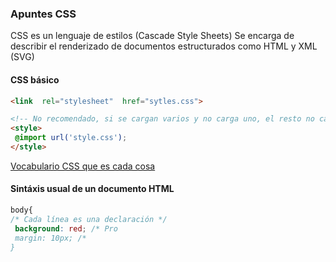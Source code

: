 ### Apuntes CSS

CSS es un lenguaje de estilos (Cascade Style Sheets) Se encarga de describir el renderizado de documentos estructurados como HTML y XML (SVG)

#### **CSS**  básico
```html
<link  rel="stylesheet"  href="sytles.css">

<!-- No recomendado, si se cargan varios y no carga uno, el resto no carga -->
<style>
 @import url('style.css');
</style>
```
[Vocabulario CSS que es cada cosa](http://apps.workflower.fi/vocabs/css/es)
#### Sintáxis usual de un documento **HTML**
```css
body{
/* Cada línea es una declaración */
 background: red; /* Pro
 margin: 10px; /* 
}
```
<!--stackedit_data:
eyJoaXN0b3J5IjpbMTUxMTc5Nzg0NCwtODQ4MDI5MDY4LDU0OT
I1MTUzOSwtMTY1MjE1ODEwMiwxNTIyMDczMzU3XX0=
-->